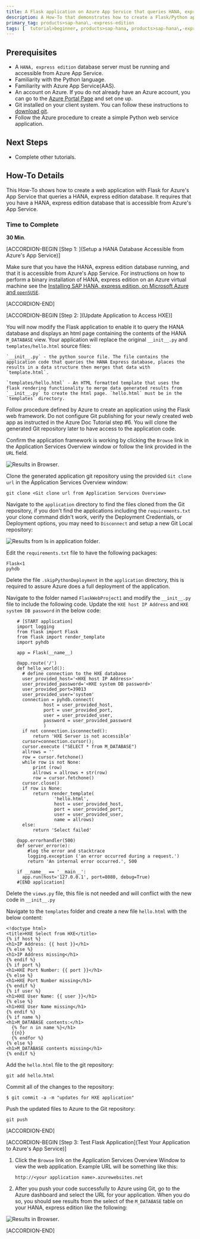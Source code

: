 ```yaml
---
title: A Flask application on Azure App Service that queries HANA, express edition.
description: A How-To that demonstrates how to create a Flask/Python application for Azure's App Service that queries a HANA, express edition database.
primary_tag: products>sap-hana\,-express-edition
tags: [  tutorial>beginner, products>sap-hana, products>sap-hana\,-express-edition, tutorial>how-to ]
---
```

## Prerequisites  
 - A `HANA, express edition` database server must be running and accessible from Azure App Service.
 - Familiarity with the Python language.
 - Familiarity with Azure App Service(AAS).
 - An account on Azure. If you do not already have an Azure account, you can go to the [Azure Portal Page](https://portal.azure.com) and set one up.
 - Git installed on your client system. You can follow these instructions to [download git](https://git-scm.com/downloads).
 - Follow the Azure procedure to create a simple Python web service application.

## Next Steps
 - Complete other tutorials.

## How-To Details
This How-To shows how to create a web application with Flask for Azure's App Service that queries a HANA, express edition database. It requires that you have a HANA, express edition database that is accessible from Azure's App Service.

### Time to Complete
**30 Min**.

[ACCORDION-BEGIN [Step 1: ](Setup a HANA Database Accessible from Azure's App Service)]

Make sure that you have the HANA, express edition database running, and that it is accessible from Azure's App Service. For instructions on how to perform a binary installation of HANA, express edition on an Azure virtual machine see the [Installing SAP HANA, express edition, on Microsoft Azure and `openSUSE`](https://www.sap.com/developer/tutorials/hxe-azure-open-suse.html).


[ACCORDION-END]

[ACCORDION-BEGIN [Step 2: ](Update Application to Access HXE)]

You will now modify the Flask application to enable it to query the HANA database and displays an html page containing the contents of the HANA `M_DATABASE` view. Your application will replace the original `__init__.py`  and `templates/hello.html` source files:

    `__init__.py` - the python source file. The file contains the application code that queries the HANA Express database, places the results in a data structure then merges that data with `template.html`.

    `templates/hello.html` - An HTML formatted template that uses the flask rendering functionality to merge data generated results from `__init__.py` to create the html page. `hello.html` must be in the `templates` directory.

Follow procedure defined by Azure to create an application using the Flask web framework. Do not configure Git publishing for your newly created web app as instructed in the Azure Doc Tutorial step #6. You will clone the generated Git repository later to have access to the application code.

Confirm the application framework is working by clicking the `Browse` link in the Application Services Overview window or follow the link provided in the `URL` field.

![Results in Browser](1.png).

Clone the generated application git repository using the provided `Git clone url` in the Application Services Overview window:

```
git clone <Git clone url from Application Services Overview>
```

Navigate to the `application` directory to find the files cloned from the Git repository, if you don't find the applications including the `requirements.txt` your clone command didn't work, verify the Deployment Credentials, or Deployment options, you may need to `Disconnect` and setup a new Git Local repository:

![Results from `ls` in application folder](2.PNG).

Edit the `requirements.txt` file to have the following packages:
```
Flask<1
pyhdb
```

Delete the file `.skipPythonDeployment` in the `application` directory, this is required to assure Azure does a full deployment of the application.

Navigate to the folder named `FlaskWebProject1` and modify the `__init__.py` file to include the following code. Update the `HXE host IP Address` and `HXE system DB password` in the below code:

```
    # [START application]
    import logging
    from flask import Flask
    from flask import render_template
    import pyhdb

    app = Flask(__name__)

    @app.route('/')
    def hello_world():
      # define connection to the HXE database
      user_provided_host='<HXE host IP Address>'
      user_provided_password='<HXE system DB password>'
      user_provided_port=39013
      user_provided_user='system'
      connection = pyhdb.connect(
              host = user_provided_host,
              port = user_provided_port,
              user = user_provided_user,
              password = user_provided_password
              )
      if not connection.isconnected():
          return 'HXE Server is not accessible'
      cursor=connection.cursor();
      cursor.execute ("SELECT * from M_DATABASE")
      allrows = ''
      row = cursor.fetchone()
      while row is not None:
          print (row)
          allrows = allrows + str(row)
          row = cursor.fetchone()
      cursor.close()
      if row is None:
          return render_template(
                  'hello.html',
                  host = user_provided_host,
                  port = user_provided_port,
                  user = user_provided_user,
                  name = allrows)
      else:
          return 'Select failed'

    @app.errorhandler(500)
    def server_error(e):
        #log the error and stacktrace
        logging.exception ('an error occurred during a request.')
        return 'An internal error occurred.', 500

    if __name__ == '__main__':
      app.run(host='127.0.0.1', port=8080, debug=True)
    #[END application]
```

Delete the `views.py` file, this file is not needed and will conflict with the new code in `__init__.py`

Navigate to the `templates` folder and create a new file `hello.html` with the below content:

```
<!doctype html>
<title>HXE Select from HXE</title>
{% if host %}
<h1>IP Address: {{ host }}</h1>
{% else %}
<h1>IP Address missing</h1>
{% endif %}
{% if port %}
<h1>HXE Port Number: {{ port }}</h1>
{% else %}
<h1>HXE Port Number missing</h1>
{% endif %}
{% if user %}
<h1>HXE User Name: {{ user }}</h1>
{% else %}
<h1>HXE User Name missing</h1>
{% endif %}
{% if name %}
<h1>M_DATABASE contents:</h1>
  {% for n in name %}</h1>
  {{n}}
  {% endfor %}
{% else %}
<h1>M_DATABASE contents missing</h1>
{% endif %}
```

Add the `hello.html` file to the git repository:
```
git add hello.html
```

Commit all of the changes to the repository:

```
$ git commit -a -m "updates for HXE application"

```

Push the updated files to Azure to the Git repository:
```
git push
```

[ACCORDION-END]

[ACCORDION-BEGIN [Step 3: Test Flask Application](Test Your Application to Azure's App Service)]

1. Click the `Browse` link on the Application Services Overview Window to view the web application. Example URL will be something like this:
   ```
   http://<your application name>.azurewebsites.net
   ```

3. After you push your code successfully to Azure using Git, go to the Azure dashboard and select the URL for your application. When you do so, you should see results from the select of the `M_DATABASE` table on your HANA, express edition like the following:

![Results in Browser](3.PNG).


[ACCORDION-END]

